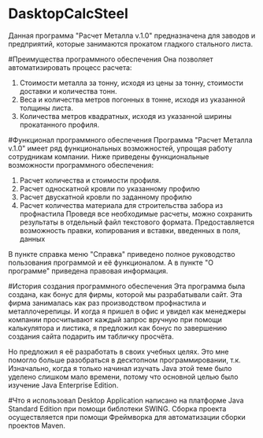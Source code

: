# DasktopCalcSteel
Данная программа "Расчет Металла v.1.0" предназначена для заводов и предприятий, которые занимаются прокатом гладкого стального листа. 

#Преимущества программного обеспечения
Она позволяет автоматизировать процесс расчета:
1. Стоимости металла за тонну, исходя из цены за тонну, стоимости доставки и количества тонн.
2. Веса и количества метров погонных в тонне, исходя из указанной толщины листа.
3. Количества метров квадратных, исходя из указанной ширины прокатанного профиля.

#Функционал программного обеспечения
Программа "Расчет Металла v.1.0" имеет ряд функциональных возможностей, упрощая работу сотрудникам компании. Ниже приведены функциональные возможности программного обеспечения:
1. Расчет количества и стоимости профиля.
2. Расчет односкатной кровли по указанному профилю
3. Расчет двускатной кровли по заданному профилю
4. Расчет количества материала для строительства забора из профнастила
Проведя все необходимые расчеты, можно сохранить результаты в отдельный файл текстового формата.
Предоставляется возможность правки, копирования и вставки, введенных в поля, данных

В пункте справка меню "Справка" приведено полное руководство пользования программой и её функционалом. А в пункте "О программе" приведена правовая информация.

#История создания программного обеспечения
Эта программа была создана, как бонус для фирмы, которой мы разрабатывали сайт. Эта фирма занималась как раз производством профнастила и металлочерепицы. И когда я пришел в офис и увидел как менеджеры компании просчитывают каждый запрос вручную при помощи калькулятора и листика, я предложил как бонус по завершению создания сайта подарить им табличку просчёта. 

Но предложил я её разработать в своих учебных целях. Это мне помогло больше разобраться в десктопном программировании, т.к. Изначально, когда я только начинал изучать Java этой теме было уделено слишком мало времени, потому что основной целью было изучение Java Enterprise Edition.

#Что я использовал
Desktop Application написано на платформе Java Standard Edition при помощи библотеки SWING. Сборка проекта осуществляется при помощи Фреймворка для автоматизации сборки проектов Maven.
